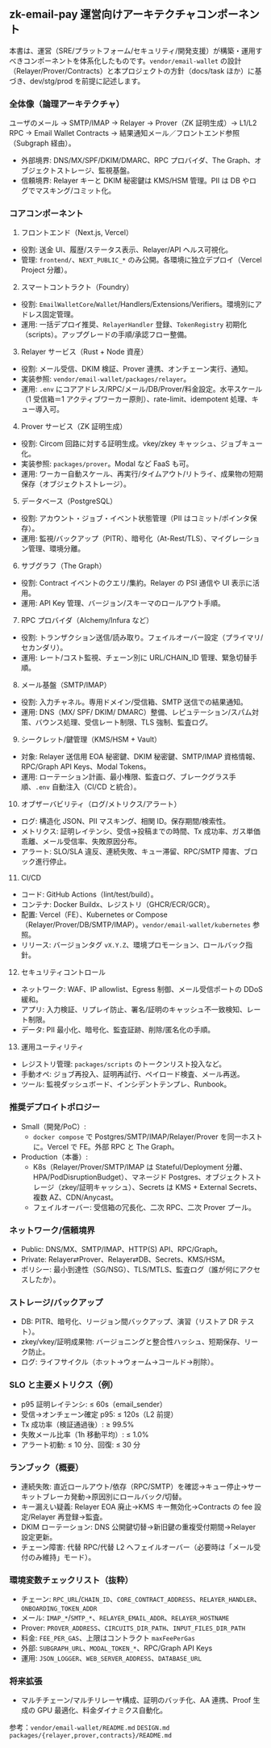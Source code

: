 ## zk-email-pay 運営向けアーキテクチャコンポーネント

本書は、運営（SRE/プラットフォーム/セキュリティ/開発支援）が構築・運用すべきコンポーネントを体系化したものです。`vendor/email-wallet` の設計（Relayer/Prover/Contracts）と本プロジェクトの方針（docs/task ほか）に基づき、dev/stg/prod を前提に記述します。

### 全体像（論理アーキテクチャ）
ユーザのメール → SMTP/IMAP → Relayer → Prover（ZK 証明生成）→ L1/L2 RPC → Email Wallet Contracts → 結果通知メール／フロントエンド参照（Subgraph 経由）。

- 外部境界: DNS/MX/SPF/DKIM/DMARC、RPC プロバイダ、The Graph、オブジェクトストレージ、監視基盤。
- 信頼境界: Relayer キーと DKIM 秘密鍵は KMS/HSM 管理。PII は DB やログでマスキング/コミット化。

### コアコンポーネント
1) フロントエンド（Next.js, Vercel）
- 役割: 送金 UI、履歴/ステータス表示、Relayer/API ヘルス可視化。
- 管理: `frontend/`、`NEXT_PUBLIC_*` のみ公開。各環境に独立デプロイ（Vercel Project 分離）。

2) スマートコントラクト（Foundry）
- 役割: `EmailWalletCore`/`Wallet`/Handlers/Extensions/Verifiers。環境別にアドレス固定管理。
- 運用: 一括デプロイ推奨、`RelayerHandler` 登録、`TokenRegistry` 初期化（scripts）。アップグレードの手順/承認フロー整備。

3) Relayer サービス（Rust + Node 資産）
- 役割: メール受信、DKIM 検証、Prover 連携、オンチェーン実行、通知。
- 実装参照: `vendor/email-wallet/packages/relayer`。
- 運用: `.env` にコアアドレス/RPC/メール/DB/Prover/料金設定。水平スケール（1 受信箱＝1 アクティブワーカー原則）、rate-limit、idempotent 処理、キュー導入可。

4) Prover サービス（ZK 証明生成）
- 役割: Circom 回路に対する証明生成。vkey/zkey キャッシュ、ジョブキュー化。
- 実装参照: `packages/prover`。Modal など FaaS も可。
- 運用: ワーカー自動スケール、再実行/タイムアウト/リトライ、成果物の短期保存（オブジェクトストレージ）。

5) データベース（PostgreSQL）
- 役割: アカウント・ジョブ・イベント状態管理（PII はコミット/ポインタ保存）。
- 運用: 監視/バックアップ（PITR）、暗号化（At-Rest/TLS）、マイグレーション管理、環境分離。

6) サブグラフ（The Graph）
- 役割: Contract イベントのクエリ/集約。Relayer の PSI 通信や UI 表示に活用。
- 運用: API Key 管理、バージョン/スキーマのロールアウト手順。

7) RPC プロバイダ（Alchemy/Infura など）
- 役割: トランザクション送信/読み取り。フェイルオーバー設定（プライマリ/セカンダリ）。
- 運用: レート/コスト監視、チェーン別に URL/CHAIN_ID 管理、緊急切替手順。

8) メール基盤（SMTP/IMAP）
- 役割: 入力チャネル。専用ドメイン/受信箱、SMTP 送信での結果通知。
- 運用: DNS（MX/ SPF/ DKIM/ DMARC）整備、レピュテーション/スパム対策、バウンス処理、受信レート制限、TLS 強制、監査ログ。

9) シークレット/鍵管理（KMS/HSM + Vault）
- 対象: Relayer 送信用 EOA 秘密鍵、DKIM 秘密鍵、SMTP/IMAP 資格情報、RPC/Graph API Keys、Modal Tokens。
- 運用: ローテーション計画、最小権限、監査ログ、ブレークグラス手順、`.env` 自動注入（CI/CD と統合）。

10) オブザーバビリティ（ログ/メトリクス/アラート）
- ログ: 構造化 JSON、PII マスキング、相関 ID。保存期間/検索性。
- メトリクス: 証明レイテンシ、受信→投稿までの時間、Tx 成功率、ガス単価乖離、メール受信率、失敗原因分布。
- アラート: SLO/SLA 違反、連続失敗、キュー滞留、RPC/SMTP 障害、ブロック進行停止。

11) CI/CD
- コード: GitHub Actions（lint/test/build）。
- コンテナ: Docker Buildx、レジストリ（GHCR/ECR/GCR）。
- 配置: Vercel（FE）、Kubernetes or Compose（Relayer/Prover/DB/SMTP/IMAP）。`vendor/email-wallet/kubernetes` 参照。
- リリース: バージョンタグ `vX.Y.Z`、環境プロモーション、ロールバック指針。

12) セキュリティコントロール
- ネットワーク: WAF、IP allowlist、Egress 制御、メール受信ポートの DDoS 緩和。
- アプリ: 入力検証、リプレイ防止、署名/証明のキャッシュ不一致検知、レート制限。
- データ: PII 最小化、暗号化、監査証跡、削除/匿名化の手順。

13) 運用ユーティリティ
- レジストリ管理: `packages/scripts` のトークンリスト投入など。
- 手動オペ: ジョブ再投入、証明再試行、ペイロード検査、メール再送。
- ツール: 監視ダッシュボード、インシデントテンプレ、Runbook。

### 推奨デプロイトポロジー
- Small（開発/PoC）:
  - `docker compose` で Postgres/SMTP/IMAP/Relayer/Prover を同一ホストに。Vercel で FE。外部 RPC と The Graph。
- Production（本番）:
  - K8s（Relayer/Prover/SMTP/IMAP は Stateful/Deployment 分離、HPA/PodDisruptionBudget）、マネージド Postgres、オブジェクトストレージ（zkey/証明キャッシュ）、Secrets は KMS + External Secrets、複数 AZ、CDN/Anycast。
  - フェイルオーバー: 受信箱の冗長化、二次 RPC、二次 Prover プール。

### ネットワーク/信頼境界
- Public: DNS/MX、SMTP/IMAP、HTTP(S) API、RPC/Graph。
- Private: Relayer⇄Prover、Relayer⇄DB、Secrets、KMS/HSM。
- ポリシー: 最小到達性（SG/NSG）、TLS/MTLS、監査ログ（誰が何にアクセスしたか）。

### ストレージ/バックアップ
- DB: PITR、暗号化、リージョン間バックアップ、演習（リストア DR テスト）。
- zkey/vkey/証明成果物: バージョニングと整合性ハッシュ、短期保存、リーク防止。
- ログ: ライフサイクル（ホット→ウォーム→コールド→削除）。

### SLO と主要メトリクス（例）
- p95 証明レイテンシ: ≤ 60s（email_sender）
- 受信→オンチェーン確定 p95: ≤ 120s（L2 前提）
- Tx 成功率（検証通過後）: ≥ 99.5%
- 失敗メール比率（1h 移動平均）: ≤ 1.0%
- アラート初動: ≤ 10 分、回復: ≤ 30 分

### ランブック（概要）
- 連続失敗: 直近ロールアウト/依存（RPC/SMTP）を確認→キュー停止→サーキットブレーカ発動→原因別にロールバック/切替。
- キー漏えい疑義: Relayer EOA 廃止→KMS キー無効化→Contracts の fee 設定/Relayer 再登録→監査。
- DKIM ローテーション: DNS 公開鍵切替→新旧鍵の重複受付期間→Relayer 設定更新。
- チェーン障害: 代替 RPC/代替 L2 へフェイルオーバー（必要時は「メール受付のみ維持」モード）。

### 環境変数チェックリスト（抜粋）
- チェーン: `RPC_URL`/`CHAIN_ID`、`CORE_CONTRACT_ADDRESS`、`RELAYER_HANDLER`、`ONBOARDING_TOKEN_ADDR`
- メール: `IMAP_*`/`SMTP_*`、`RELAYER_EMAIL_ADDR`、`RELAYER_HOSTNAME`
- Prover: `PROVER_ADDRESS`、`CIRCUITS_DIR_PATH`、`INPUT_FILES_DIR_PATH`
- 料金: `FEE_PER_GAS`、上限はコントラクト `maxFeePerGas`
- 外部: `SUBGRAPH_URL`、`MODAL_TOKEN_*`、RPC/Graph API Keys
- 運用: `JSON_LOGGER`、`WEB_SERVER_ADDRESS`、`DATABASE_URL`

### 将来拡張
- マルチチェーン/マルチリレーヤ構成、証明のバッチ化、AA 連携、Proof 生成の GPU 最適化、料金ダイナミクス自動化。

参考：`vendor/email-wallet/README.md` `DESIGN.md` `packages/{relayer,prover,contracts}/README.md`
